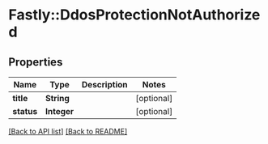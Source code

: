 # Fastly::DdosProtectionNotAuthorized

## Properties

| Name | Type | Description | Notes |
| ---- | ---- | ----------- | ----- |
| **title** | **String** |  | [optional] |
| **status** | **Integer** |  | [optional] |

[[Back to API list]](../../README.md#endpoints) [[Back to README]](../../README.md)

